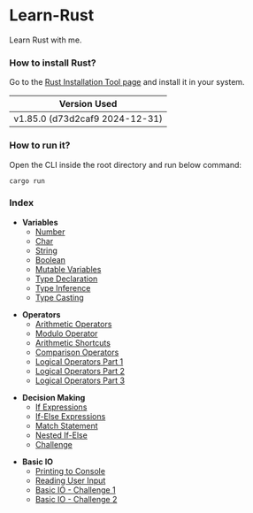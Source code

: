 # Learn-Rust

Learn Rust with me.

### How to install Rust?

Go to the [Rust Installation Tool page](https://www.rust-lang.org/tools/install) and install it in your system.

| Version Used                   |
| ------------------------------ |
| v1.85.0 (d73d2caf9 2024-12-31) |

### How to run it?

Open the CLI inside the root directory and run below command:

```
cargo run
```

### Index

- **Variables**
  - [Number](./src/variables/numbers.rs)
  - [Char](./src/variables/chars.rs)
  - [String](./src/variables/strings.rs)
  - [Boolean](./src/variables/booleans.rs)
  - [Mutable Variables](./src/variables/mut_variables.rs)
  - [Type Declaration](./src/variables/type_declaration.rs)
  - [Type Inference](./src/variables/type_inference.rs)
  - [Type Casting](./src/variables/type_casting.rs)

* **Operators**
  - [Arithmetic Operators](./src/operators/arithmetic_operators.rs)
  - [Modulo Operator](./src/operators/modulo_operator.rs)
  - [Arithmetic Shortcuts](./src/operators/arithmetic_shortcuts.rs)
  - [Comparison Operators](./src/operators/comparison_operators.rs)
  - [Logical Operators Part 1](./src/operators/logical_operators_1.rs)
  - [Logical Operators Part 2](./src/operators/logical_operators_2.rs)
  - [Logical Operators Part 3](./src/operators/logical_operators_3.rs)

- **Decision Making**
  - [If Expressions](./src/decision_making/if_expressions.rs)
  - [If-Else Expressions](./src/decision_making/if_else_expressions.rs)
  - [Match Statement](./src/decision_making/match_statement.rs)
  - [Nested If-Else](./src/decision_making/nested_if_else.rs)
  - [Challenge](./src/decision_making/decision_making_challenge.rs)

* **Basic IO**
  - [Printing to Console](./src/basic_io/printing_to_console.rs)
  - [Reading User Input](./src/basic_io/reading_user_input.rs)
  - [Basic IO - Challenge 1](./src/basic_io/basic_io_challenge_1.rs)
  - [Basic IO - Challenge 2](./src/basic_io/basic_io_challenge_2.rs)
